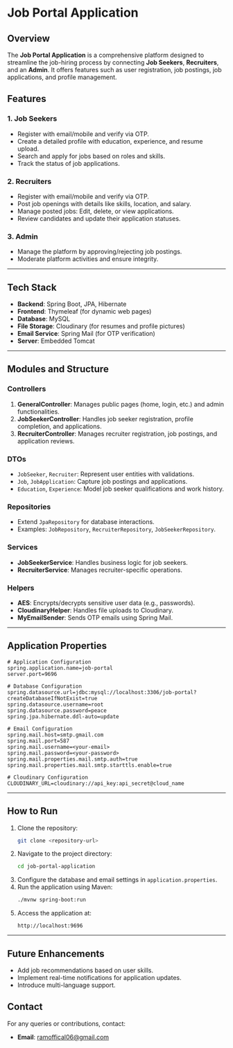 # Job Portal Application

## Overview
The **Job Portal Application** is a comprehensive platform designed to streamline the job-hiring process by connecting **Job Seekers**, **Recruiters**, and an **Admin**. It offers features such as user registration, job postings, job applications, and profile management.

## Features

### **1. Job Seekers**
- Register with email/mobile and verify via OTP.
- Create a detailed profile with education, experience, and resume upload.
- Search and apply for jobs based on roles and skills.
- Track the status of job applications.

### **2. Recruiters**
- Register with email/mobile and verify via OTP.
- Post job openings with details like skills, location, and salary.
- Manage posted jobs: Edit, delete, or view applications.
- Review candidates and update their application statuses.

### **3. Admin**
- Manage the platform by approving/rejecting job postings.
- Moderate platform activities and ensure integrity.

---

## Tech Stack
- **Backend**: Spring Boot, JPA, Hibernate
- **Frontend**: Thymeleaf (for dynamic web pages)
- **Database**: MySQL
- **File Storage**: Cloudinary (for resumes and profile pictures)
- **Email Service**: Spring Mail (for OTP verification)
- **Server**: Embedded Tomcat

---

## Modules and Structure

### **Controllers**
1. **GeneralController**: Manages public pages (home, login, etc.) and admin functionalities.
2. **JobSeekerController**: Handles job seeker registration, profile completion, and applications.
3. **RecruiterController**: Manages recruiter registration, job postings, and application reviews.

### **DTOs**
- `JobSeeker`, `Recruiter`: Represent user entities with validations.
- `Job`, `JobApplication`: Capture job postings and applications.
- `Education`, `Experience`: Model job seeker qualifications and work history.

### **Repositories**
- Extend `JpaRepository` for database interactions.
- Examples: `JobRepository`, `RecruiterRepository`, `JobSeekerRepository`.

### **Services**
- **JobSeekerService**: Handles business logic for job seekers.
- **RecruiterService**: Manages recruiter-specific operations.

### **Helpers**
- **AES**: Encrypts/decrypts sensitive user data (e.g., passwords).
- **CloudinaryHelper**: Handles file uploads to Cloudinary.
- **MyEmailSender**: Sends OTP emails using Spring Mail.

---

## Application Properties
```properties
# Application Configuration
spring.application.name=job-portal
server.port=9696

# Database Configuration
spring.datasource.url=jdbc:mysql://localhost:3306/job-portal?createDatabaseIfNotExist=true
spring.datasource.username=root
spring.datasource.password=peace
spring.jpa.hibernate.ddl-auto=update

# Email Configuration
spring.mail.host=smtp.gmail.com
spring.mail.port=587
spring.mail.username=<your-email>
spring.mail.password=<your-password>
spring.mail.properties.mail.smtp.auth=true
spring.mail.properties.mail.smtp.starttls.enable=true

# Cloudinary Configuration
CLOUDINARY_URL=cloudinary://api_key:api_secret@cloud_name
```

---

## How to Run

1. Clone the repository:
   ```bash
   git clone <repository-url>
   ```
2. Navigate to the project directory:
   ```bash
   cd job-portal-application
   ```
3. Configure the database and email settings in `application.properties`.
4. Run the application using Maven:
   ```bash
   ./mvnw spring-boot:run
   ```
5. Access the application at:
   ```
   http://localhost:9696
   ```

---

## Future Enhancements
- Add job recommendations based on user skills.
- Implement real-time notifications for application updates.
- Introduce multi-language support.



## Contact
For any queries or contributions, contact:
- **Email**: ramoffical06@gmail.com
